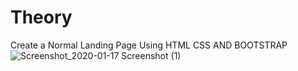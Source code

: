 # Theory
Create a Normal Landing Page Using HTML CSS AND BOOTSTRAP
![Screenshot_2020-01-17 Screenshot (1)](https://github.com/ManojKumar77777/Theory/assets/101569006/b22e67e8-8588-429e-8165-382ebbef8602)

